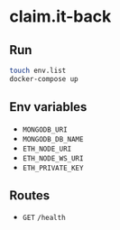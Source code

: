 # claim.it-back

## Run

```bash
touch env.list
docker-compose up
```

## Env variables
* `MONGODB_URI`
* `MONGODB_DB_NAME`
* `ETH_NODE_URI`
* `ETH_NODE_WS_URI`
* `ETH_PRIVATE_KEY`

## Routes

* `GET` `/health`